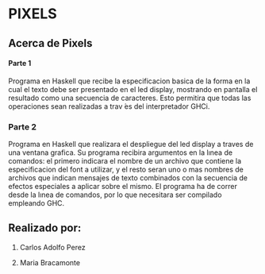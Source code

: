 # PIXELS 

## Acerca de Pixels

#### Parte 1

Programa en Haskell que recibe la especificacion basica de la forma en la cual el texto debe ser presentado en el led display, mostrando en pantalla el resultado como una secuencia de caracteres. Esto permitira que todas las operaciones sean realizadas a trav ́es del interpretador GHCi.

### Parte 2

Programa en Haskell que realizara el despliegue del led display a traves de una ventana grafica. Su programa recibira argumentos en la lınea de comandos: el primero indicara el nombre de un archivo que contiene la especificacion del font a utilizar, y el resto seran uno o mas nombres de archivos que
indican mensajes de texto combinados con la secuencia de efectos especiales a aplicar sobre el mismo. El programa ha de correr desde la lınea de comandos, por lo que necesitara ser
compilado empleando GHC.

## Realizado por: 

1. Carlos Adolfo Perez

2. Maria Bracamonte

